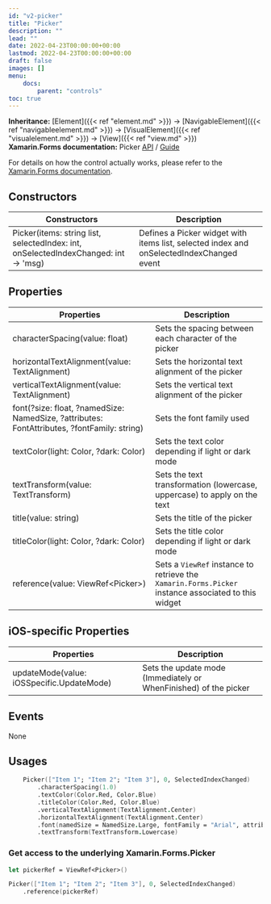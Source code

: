 ```yaml
---
id: "v2-picker"
title: "Picker"
description: ""
lead: ""
date: 2022-04-23T00:00:00+00:00
lastmod: 2022-04-23T00:00:00+00:00
draft: false
images: []
menu:
    docs:
        parent: "controls"
toc: true
---
```


**Inheritance:** [Element]({{< ref "element.md" >}}) -> [NavigableElement]({{< ref "navigableelement.md" >}}) -> [VisualElement]({{< ref "visualelement.md" >}}) -> [View]({{< ref "view.md" >}})  
**Xamarin.Forms documentation:** Picker [API](https://docs.microsoft.com/en-us/dotnet/api/xamarin.forms.picker) / [Guide](https://docs.microsoft.com/en-us/xamarin/xamarin-forms/user-interface/picker)

For details on how the control actually works, please refer to the [Xamarin.Forms documentation](https://docs.microsoft.com/en-us/xamarin/xamarin-forms/user-interface/picker).

## Constructors
| Constructors | Description |
|--|--|
| Picker(items: string list, selectedIndex: int, onSelectedIndexChanged: int -> 'msg) | Defines a Picker widget with items list, selected index and onSelectedIndexChanged event |

## Properties
| Properties | Description |
|--|--|
| characterSpacing(value: float) | Sets the spacing between each character of the picker |
| horizontalTextAlignment(value: TextAlignment) | Sets the horizontal text alignment of the picker |
| verticalTextAlignment(value: TextAlignment) | Sets the vertical text alignment of the picker |
| font(?size: float, ?namedSize: NamedSize, ?attributes: FontAttributes, ?fontFamily: string) | Sets the font family used |
| textColor(light: Color, ?dark: Color) | Sets the text color depending if light or dark mode |
| textTransform(value: TextTransform) | Sets the text transformation (lowercase, uppercase) to apply on the text |
| title(value: string) | Sets the title of the picker |
| titleColor(light: Color, ?dark: Color) | Sets the title color depending if light or dark mode |
| reference(value: ViewRef&lt;Picker&gt;) | Sets a `ViewRef` instance to retrieve the `Xamarin.Forms.Picker` instance associated to this widget |

## iOS-specific Properties
| Properties | Description |
|--|--|
| updateMode(value: iOSSpecific.UpdateMode) | Sets the update mode (Immediately or WhenFinished) of the picker |

## Events

None

## Usages

```fs
    Picker(["Item 1"; "Item 2"; "Item 3"], 0, SelectedIndexChanged)
        .characterSpacing(1.0)
        .textColor(Color.Red, Color.Blue)
        .titleColor(Color.Red, Color.Blue)
        .verticalTextAlignment(TextAlignment.Center)
        .horizontalTextAlignment(TextAlignment.Center)
        .font(namedSize = NamedSize.Large, fontFamily = "Arial", attributes = FontAttributes.Bold)
        .textTransform(TextTransform.Lowercase)
```

### Get access to the underlying Xamarin.Forms.Picker

```fs
let pickerRef = ViewRef<Picker>()

Picker(["Item 1"; "Item 2"; "Item 3"], 0, SelectedIndexChanged)
    .reference(pickerRef)
```
